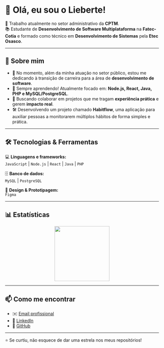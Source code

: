 # 👋 Olá, eu sou o Lieberte!  

🚆 Trabalho atualmente no setor administrativo da **CPTM**.  
📚 Estudante de **Desenvolvimento de Software Multiplataforma** na **Fatec-Cotia** e formado como técnico em **Desenvolvimento de Sistemas** pela **Etec Osasco**.  

---

## 🚀 Sobre mim
- 🔭 No momento, além da minha atuação no setor público, estou me dedicando à transição de carreira para a área de **desenvolvimento de software**.  
- 🌱 Sempre aprendendo! Atualmente focado em: **Node.js, React, Java, PHP e MySQL/PostgreSQL**.  
- 👯 Buscando colaborar em projetos que me tragam **experiência prática** e gerem **impacto real**.  
- 🛠️ Desenvolvendo um projeto chamado **Habitflow**, uma aplicação para auxiliar pessoas a monitorarem múltiplos hábitos de forma simples e prática.  

---

## 🛠️ Tecnologias & Ferramentas
💻 **Linguagens e frameworks:**  
`JavaScript` | `Node.js` | `React` | `Java` | `PHP`  

🗄️ **Banco de dados:**  
`MySQL` | `PostgreSQL`  

🎨 **Design & Prototipagem:**  
`Figma`  

---

## 📊 Estatísticas
<div align="center">
  <a href="https://github.com/Liebertt">
    <img height="180em" src="https://github-readme-stats.vercel.app/api/top-langs/?username=Liebertt&layout=compact&langs_count=7&theme=dracula"/>
    
  </a>
</div>

---

## 📫 Como me encontrar
- ✉️ [Email profissional](mailto:liebertt7@gmail.com)  
- 💼 [LinkedIn](https://www.linkedin.com/in/lieberte-ferreira)  
- 🐙 [GitHub](https://github.com/Liebertt)  

---

⭐ Se curtiu, não esquece de dar uma estrela nos meus repositórios!
